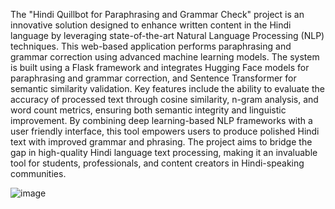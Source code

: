 The "Hindi Quillbot for Paraphrasing and Grammar Check" project is an innovative solution designed to enhance written content in the Hindi language by leveraging state-of-the-art Natural Language Processing (NLP)
techniques. This web-based application performs paraphrasing and grammar correction using advanced machine learning models. The system is built using a Flask framework and integrates Hugging Face models for 
paraphrasing and grammar correction, and Sentence Transformer for semantic similarity validation. 
Key features include the ability to evaluate the accuracy of processed text through cosine similarity, n-gram analysis, and word count metrics, ensuring both semantic integrity and linguistic improvement. By 
combining deep learning-based NLP frameworks with a user friendly interface, this tool empowers users to produce polished Hindi text with improved grammar and phrasing. The project aims to bridge the gap in 
high-quality Hindi language text processing, making it an invaluable tool for students, professionals, and content creators in Hindi-speaking communities. 

![image](https://github.com/user-attachments/assets/249a9195-9509-49de-9f85-3d8796b4454b)
